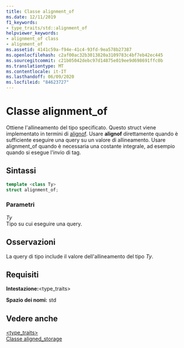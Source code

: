 ```yaml
---
title: Classe alignment_of
ms.date: 12/11/2019
f1_keywords:
- type_traits/std::alignment_of
helpviewer_keywords:
- alignment_of class
- alignment_of
ms.assetid: 4141c59a-f94e-41c4-93fd-9ea578b27387
ms.openlocfilehash: c2af00ac32b3013820a3109783c4bf7eb42ec445
ms.sourcegitcommit: c21b05042debc97d14875e019ee9d698691ffc0b
ms.translationtype: MT
ms.contentlocale: it-IT
ms.lasthandoff: 06/09/2020
ms.locfileid: "84623727"
---
```

# <a name="alignment_of-class"></a>Classe alignment_of

Ottiene l'allineamento del tipo specificato. Questo struct viene implementato in termini di [alignof](../cpp/alignment-cpp-declarations.md). Usare **alignof** direttamente quando è sufficiente eseguire una query su un valore di allineamento. Usare alignment_of quando è necessaria una costante integrale, ad esempio quando si esegue l'invio di tag.

## <a name="syntax"></a>Sintassi

```cpp
template <class Ty>
struct alignment_of;
```

### <a name="parameters"></a>Parametri

*Ty*\
Tipo su cui eseguire una query.

## <a name="remarks"></a>Osservazioni

La query di tipo include il valore dell'allineamento del tipo *Ty*.

## <a name="requirements"></a>Requisiti

**Intestazione:**\<type_traits>

**Spazio dei nomi:** std

## <a name="see-also"></a>Vedere anche

[<type_traits>](type-traits.md)\
[Classe aligned_storage](aligned-storage-class.md)
